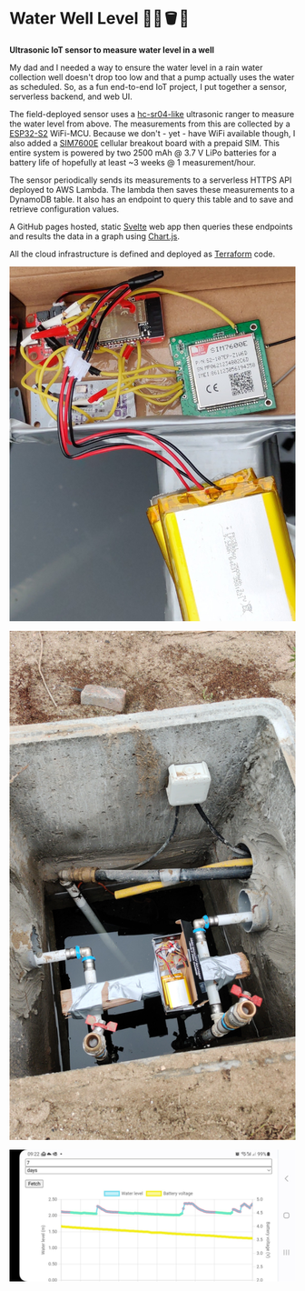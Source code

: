 # Water Well Level 🛜📏🪣💦

**Ultrasonic IoT sensor to measure water level in a well**

My dad and I needed a way to ensure the water level in a rain water collection well doesn't drop too low and that a pump actually uses the water as scheduled. So, as a fun end-to-end IoT project, I put together a sensor, serverless backend, and web UI.

The field-deployed sensor uses a [hc-sr04-like](https://www.velleman.eu/products/view/?id=463692) ultrasonic ranger to measure the water level from above. The measurements from this are collected by a [ESP32-S2](https://www.sparkfun.com/products/17743) WiFi-MCU. Because we don't - yet - have WiFi available though, I also added a [SIM7600E](https://simcom.ee/modules/lte/sim7600e/) cellular breakout board with a prepaid SIM. This entire system is powered by two 2500 mAh @ 3.7 V LiPo batteries for a battery life of hopefully at least ~3 weeks @ 1 measurement/hour.

The sensor periodically sends its measurements to a serverless HTTPS API deployed to AWS Lambda. The lambda then saves these measurements to a DynamoDB table. It also has an endpoint to query this table and to save and retrieve configuration values.

A GitHub pages hosted, static [Svelte](https://svelte.dev/) web app then queries these endpoints and results the data in a graph using [Chart.js](https://www.chartjs.org/).

All the cloud infrastructure is defined and deployed as [Terraform](https://www.terraform.io/) code.

![Hardware](2023-09-17-13-14-55-141~2.jpg)

![Deployment](2023-09-17-13-14-29-565.jpg)

![Graph](IMG-20230923-WA0000.jpg)
